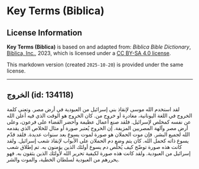 # Key Terms (Biblica)

## License Information

**Key Terms (Biblica)** is based on and adapted from: _Biblica Bible Dictionary_, [Biblica, Inc.](https://www.biblica.com/), 2023, which is licensed under a [CC BY-SA 4.0 license](https://creativecommons.org/licenses/by-sa/4.0/legalcode.en).

This markdown version (created `2025-10-20`) is provided under the same license.



--------------------------------

## الخروج (id: 134118)

لقد استخدم الله موسى لإنقاذ بني إسرائيل من العبودية في أرض مصر. وتعني كلمة الخروج في اللغة اليونانية، مغادرة أو خروج من. كان الخروج هو الوقت الذي فيه أعلن الله عن نفسه كمخلص لإسرائيل. فلقد صنع أعمال عظيمة وأحضر القضاء على فرعون، وعلى أرض مصر وآلهة المصريين المزيفة. إن الخروج يُعتبر صورة أو مثال للخلاص الذي يقدمه الله لجميع البشر. فإن موت الحملان هو صورة لموت يسوع بعد سنوات عديدة. فلقد قدّم يسوع ذاته كحمل الله. كان يتم وضع دم الحملان على الأبواب لإنقاذ شعب إسرائيل. ولقد كانت هذه صورة توضّح كيف يُخلًص دم يسوع أولئك الذين يؤمنون به. تم إطلاق شعب إسرائيل من العبودية. ولقد كانت هذه صورة لكيفية تحرير الله لأولئك الذين يثقون به. فهو يحررهم من العبودية لسلطان الخطية، والموت والشر.


